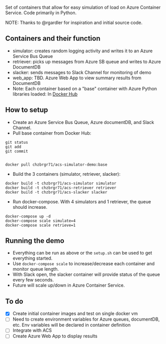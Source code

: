 Set of containers that allow for easy simulation of load on Azure Container Service. Code primarily in Python. 

NOTE: Thanks to @rgardler for inspiration and initial source code. 

## Containers and their function

  * simulator: creates random logging activity and writes it to an Azure Service Bus Queue
  * retriever: picks up messages from Azure SB queue and writes to Azure DocumentDB
  * slacker: sends messages to Slack Channel for monitoring of demo
  * web_app: TBD. Azure Web App to view summary results from DocumentDB
  * Note: Each container based on a "base" container with Azure Python libraries loaded: In [Docker Hub](https://hub.docker.com/r/chzbrgr71/acs-simulator-demo) 

## How to setup
 
  * Create an Azure Service Bus Queue, Azure documentDB, and Slack Channel.
  * Pull base container from Docker Hub: 
  ```
  git status
  git add
  git commit
  ```
  
  ```
  
  docker pull chzbrgr71/acs-simulator-demo:base
  ```
  
  * Build the 3 containers (simulator, retriever, slacker):
  
  ```
  docker build -t chzbrgr71/acs-simulator simulator
  docker build -t chzbrgr71/acs-retriever retriever
  docker build -t chzbrgr71/acs-slacker slacker 
  ```
  
  * Run docker-compose. With 4 simulators and 1 retriever, the queue should increase.
  
  ```
  docker-compose up -d
  docker-compose scale simulate=4
  docker-compose scale retrieve=1
  ```
  
## Running the demo

  * Everything can be run as above or the `setup.sh` can be used to get everything started.
  * Use `docker-compose scale` to increase/decrease each container and monitor queue length.
  * With Slack open, the slacker container will provide status of the queue every few seconds.
  * Future will scale up/down in Azure Container Service.
  
## To do

  - [x] Create initial container images and test on single docker vm
  - [ ] Need to create environment variables for Azure queues, documentDB, etc. Env variables will be declared in container definition
  - [ ] Integrate with ACS
  - [ ] Create Azure Web App to display results
